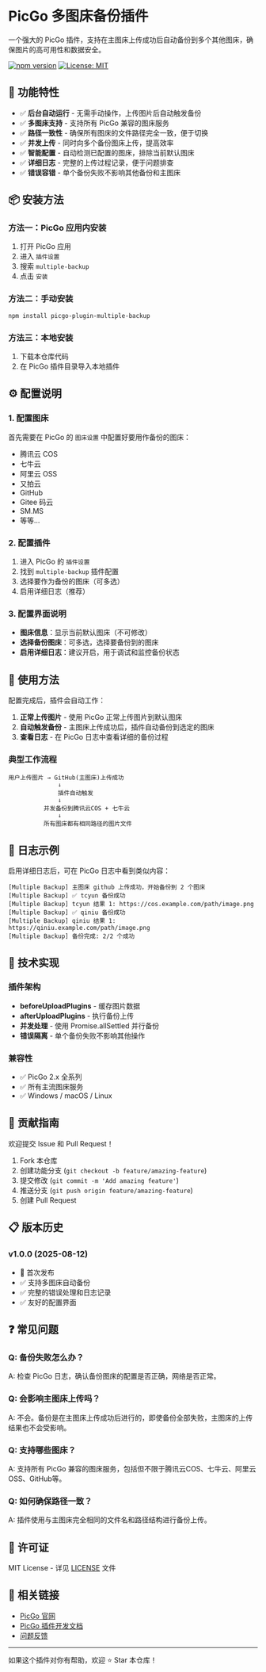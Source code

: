 # PicGo 多图床备份插件

一个强大的 PicGo 插件，支持在主图床上传成功后自动备份到多个其他图床，确保图片的高可用性和数据安全。

[![npm version](https://badge.fury.io/js/picgo-plugin-multiple-backup.svg)](https://badge.fury.io/js/picgo-plugin-multiple-backup)
[![License: MIT](https://img.shields.io/badge/License-MIT-yellow.svg)](https://opensource.org/licenses/MIT)

## 🚀 功能特性

- ✅ **后台自动运行** - 无需手动操作，上传图片后自动触发备份
- ✅ **多图床支持** - 支持所有 PicGo 兼容的图床服务
- ✅ **路径一致性** - 确保所有图床的文件路径完全一致，便于切换
- ✅ **并发上传** - 同时向多个备份图床上传，提高效率  
- ✅ **智能配置** - 自动检测已配置的图床，排除当前默认图床
- ✅ **详细日志** - 完整的上传过程记录，便于问题排查
- ✅ **错误容错** - 单个备份失败不影响其他备份和主图床

## 📦 安装方法

### 方法一：PicGo 应用内安装
1. 打开 PicGo 应用
2. 进入 `插件设置`
3. 搜索 `multiple-backup` 
4. 点击 `安装`

### 方法二：手动安装
```bash
npm install picgo-plugin-multiple-backup
```

### 方法三：本地安装
1. 下载本仓库代码
2. 在 PicGo 插件目录导入本地插件

## ⚙️ 配置说明

### 1. 配置图床
首先需要在 PicGo 的 `图床设置` 中配置好要用作备份的图床：
- 腾讯云 COS
- 七牛云
- 阿里云 OSS  
- 又拍云
- GitHub
- Gitee 码云
- SM.MS
- 等等...

### 2. 配置插件
1. 进入 PicGo 的 `插件设置`
2. 找到 `multiple-backup` 插件配置
3. 选择要作为备份的图床（可多选）
4. 启用详细日志（推荐）

### 3. 配置界面说明
- **图床信息**：显示当前默认图床（不可修改）
- **选择备份图床**：可多选，选择要备份到的图床
- **启用详细日志**：建议开启，用于调试和监控备份状态

## 🎯 使用方法

配置完成后，插件会自动工作：

1. **正常上传图片** - 使用 PicGo 正常上传图片到默认图床
2. **自动触发备份** - 主图床上传成功后，插件自动备份到选定的图床
3. **查看日志** - 在 PicGo 日志中查看详细的备份过程

### 典型工作流程
```
用户上传图片 → GitHub(主图床)上传成功 
              ↓
              插件自动触发
              ↓
          并发备份到腾讯云COS + 七牛云
              ↓
          所有图床都有相同路径的图片文件
```

## 📝 日志示例

启用详细日志后，可在 PicGo 日志中看到类似内容：

```
[Multiple Backup] 主图床 github 上传成功，开始备份到 2 个图床
[Multiple Backup] ✅ tcyun 备份成功
[Multiple Backup] tcyun 结果 1: https://cos.example.com/path/image.png
[Multiple Backup] ✅ qiniu 备份成功  
[Multiple Backup] qiniu 结果 1: https://qiniu.example.com/path/image.png
[Multiple Backup] 备份完成: 2/2 个成功
```

## 🔧 技术实现

### 插件架构
- **beforeUploadPlugins** - 缓存图片数据
- **afterUploadPlugins** - 执行备份上传
- **并发处理** - 使用 Promise.allSettled 并行备份
- **错误隔离** - 单个备份失败不影响其他操作

### 兼容性
- ✅ PicGo 2.x 全系列
- ✅ 所有主流图床服务
- ✅ Windows / macOS / Linux

## 🤝 贡献指南

欢迎提交 Issue 和 Pull Request！

1. Fork 本仓库
2. 创建功能分支 (`git checkout -b feature/amazing-feature`)
3. 提交修改 (`git commit -m 'Add amazing feature'`)
4. 推送分支 (`git push origin feature/amazing-feature`)
5. 创建 Pull Request

## 📋 版本历史

### v1.0.0 (2025-08-12)
- 🎉 首次发布
- ✅ 支持多图床自动备份
- ✅ 完整的错误处理和日志记录
- ✅ 友好的配置界面

## ❓ 常见问题

### Q: 备份失败怎么办？
A: 检查 PicGo 日志，确认备份图床的配置是否正确，网络是否正常。

### Q: 会影响主图床上传吗？
A: 不会。备份是在主图床上传成功后进行的，即使备份全部失败，主图床的上传结果也不会受影响。

### Q: 支持哪些图床？
A: 支持所有 PicGo 兼容的图床服务，包括但不限于腾讯云COS、七牛云、阿里云OSS、GitHub等。

### Q: 如何确保路径一致？
A: 插件使用与主图床完全相同的文件名和路径结构进行备份上传。

## 📄 许可证

MIT License - 详见 [LICENSE](LICENSE) 文件

## 🔗 相关链接

- [PicGo 官网](https://molunerfinn.com/PicGo/)
- [PicGo 插件开发文档](https://picgo.github.io/PicGo-Core-Doc/zh/dev-guide/cli.html#%E6%8F%92%E4%BB%B6%E7%B3%BB%E7%BB%9F)
- [问题反馈](https://github.com/2ue/picgo-plugin-multiple-backup/issues)

---

如果这个插件对你有帮助，欢迎 ⭐ Star 本仓库！